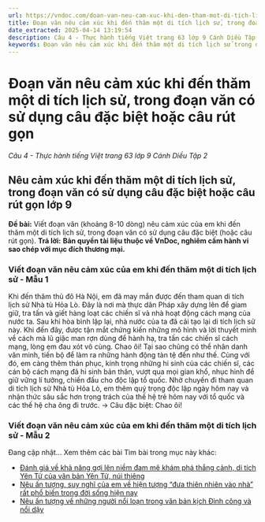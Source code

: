 ```yaml
---
url: https://vndoc.com/doan-van-neu-cam-xuc-khi-den-tham-mot-di-tich-lich-su-trong-doan-van-co-su-dung-cau-dac-biet-hoac-cau-rut-gon-326486
title: Đoạn văn nêu cảm xúc khi đến thăm một di tích lịch sử, trong đoạn văn có sử dụng câu đặc biệt hoặc câu rút gọn - Câu 4 - Thực hành tiếng Việt trang 63 lớp 9 Cánh Diều Tập 2 - VnDoc.com
date_extracted: 2025-04-14 13:19:54
description: Câu 4 - Thực hành tiếng Việt trang 63 lớp 9 Cánh Diều Tập 2 do VnDoc biện soạn, nhằm giúp các em HS có thêm tài liệu tham khảo và có những ý tưởng đa dạng khi thực hành kĩ năng Viết ở lớp 9.
keywords: Đoạn văn nêu cảm xúc khi đến thăm một di tích lịch sử trong đoạn văn có sử dụng câu đặc biệt hoặc câu rút gọn,Câu 4 Thực hành tiếng Việt trang 63 lớp 9 Cánh Diều Tập 2,nêu cảm xúc khi đến thăm một di tích lịch sử,đoạn văn nêu cảm xúc khi đến thăm một di tích lịch sử,văn mẫu lớp 9
---
```


# Đoạn văn nêu cảm xúc khi đến thăm một di tích lịch sử, trong đoạn văn có sử dụng câu đặc biệt hoặc câu rút gọn
 _Câu 4 - Thực hành tiếng Việt trang 63 lớp 9 Cánh Diều Tập 2_
## **Nêu cảm xúc khi đến thăm một di tích lịch sử, trong đoạn văn có sử dụng câu đặc biệt hoặc câu rút gọn lớp 9**
**Đề bài:** Viết đoạn văn \(khoảng 8-10 dòng\) nêu cảm xúc của em khi đến thăm một di tích lịch sử, trong đoạn văn có sử dụng câu đặc biệt \(hoặc câu rút gọn\).
**Trả lời:**
**Bản quyền tài liệu thuộc về VnDoc, nghiêm cấm hành vi sao chép với mục đích thương mại.**
### Viết đoạn văn nêu cảm xúc của em khi đến thăm một di tích lịch sử - Mẫu 1
Khi đến thăm thủ đô Hà Nội, em đã may mắn được đến tham quan di tích lịch sử Nhà tù Hỏa Lò. Đây là nơi mà thực dân Pháp xây dựng lên để giam giữ, tra tấn và giết hàng loạt các chiến sĩ và nhà hoạt động cách mạng của nước ta. Sau khi hòa bình lập lại, nhà nước của ta đã cải tạo lại di tích lịch sử này. Khi đến đây, được tận mắt chứng kiến những mô hình và lời thuyết minh về cách mà lũ giặc man rợn dùng để hành hạ, tra tấn các chiến sĩ cách mạng, lòng em đau xót vô cùng. Chao ôi\! Tại sao chũng có thể nhân danh văn minh, tiến bộ để làm ra những hành động tàn tệ đến như thế. Cùng với đó, em càng thêm thán phục, kính trọng những hi sinh của các chiến sĩ, các cán bộ cách mạng đã hi sinh bản thân, vượt qua mọi gian khổ, nhục hình để giữ vững lí tưởng, chiến đấu cho độc lập tổ quốc. Nhờ chuyến đi tham quan di tích lịch sử Nhà tù Hỏa Lò, em thêm quý trọng độc lập ngày hôm nay và nhận thức sâu sắc hơn trọng trách của thế hệ trẻ hôm nay với tổ quốc và các thế hệ cha ông đi trước.
→ Câu đặc biệt: Chao ôi\!
### Viết đoạn văn nêu cảm xúc của em khi đến thăm một di tích lịch sử - Mẫu 2
Đang cập nhật…
Xem thêm các bài Tìm bài trong mục này khác:
  * [Đánh giá về khả năng gợi lên niềm đam mê khám phá thắng cảnh, di tích Yên Tử của văn bản Yên Tử, núi thiêng](</doan-van-danh-gia-ve-kha-nang-goi-len-niem-dam-me-kham-pha-thang-canh-di-tich-yen-tu-cua-van-ban-yen-tu-nui-thieng-326469>)
  * [Nêu ấn tượng, suy nghĩ của em về hiện tượng “đưa thiên nhiên vào nhà” rất phổ biến trong đời sống hiện nay](</doan-van-ve-hien-tuong-dua-thien-nhien-vao-nha-rat-pho-bien-trong-doi-song-hien-nay-lop-9-326470>)
  * [Nêu ấn tượng về những người nổi loạn trong văn bản kịch Đình công và nổi dậy](</doan-van-neu-an-tuong-ve-nhung-nguoi-noi-loan-trong-van-ban-kich-dinh-cong-va-noi-day-lop-9-326487>)

